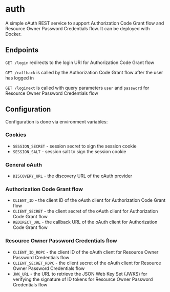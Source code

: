 # auth

A simple oAuth REST service to support Authorization Code Grant flow and Resource Owner Password Credentials flow.
It can be deployed with Docker.

## Endpoints

`GET /login` redirects to the login URI for Authorization Code Grant flow

`GET /callback` is called by the Authorization Code Grant flow after the user has logged in

`GET /loginext` is called with query parameters `user` and `password` for Resource Owner Password Credentials flow

## Configuration

Configuration is done via environment variables:
### Cookies
- `SESSION_SECRET` - session secret to sign the session cookie
- `SESSION_SALT` - session salt to sign the session cookie

### General oAuth
- `DISCOVERY_URL` - the discovery URL of the oAuth provider

### Authorization Code Grant flow
- `CLIENT_ID` - the client ID of the oAuth client for Authorization Code Grant flow
- `CLIENT_SECRET` - the client secret of the oAuth client for Authorization Code Grant flow
- `REDIRECT_URL` - the callback URL of the oAuth client for Authorization Code Grant flow

### Resource Owner Password Credentials flow
- `CLIENT_ID_ROPC` - the client ID of the oAuth client for Resource Owner Password Credentials flow
- `CLIENT_SECRET_ROPC` - the client secret of the oAuth client for Resource Owner Password Credentials flow
- `JWK_URL` - the URL to retrieve the JSON Web Key Set (JWKS) for verifying the signature of ID tokens for Resource Owner Password Credentials flow
